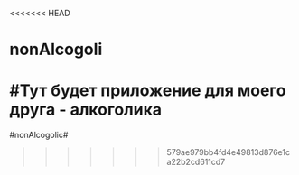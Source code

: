 <<<<<<< HEAD
# nonAlcogoli


#Тут будет приложение для моего друга - алкоголика
=======
#nonAlcogolic#
>>>>>>> 579ae979bb4fd4e49813d876e1ca22b2cd611cd7
